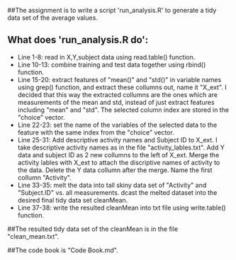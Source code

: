 ##The assignment is to write a script 'run_analysis.R' to generate a tidy data set of the average values. 

## What does 'run_analysis.R do':
* Line 1-8: read in X,Y,subject data using read.table() function.
* Line 10-13: combine training and test data together using rbind() function.
* Line 15-20: extract features of "mean()" and "std()" in variable names using grep() function, and extract these collumns out, name it "X_ext". I decided that this way the extracted collumns are the ones which are measurements of the mean and std, instead of just extract features including "mean" and "std". The selected column index are stored in the "choice" vector.
* Line 22-23: set the name of the variables of the selected data to the feature with the same index from the "choice" vector.
* Line 25-31: Add descriptive activity names and Subject ID to X_ext. I take descriptive activity names as in the file "activity_lables.txt". Add Y data and subject ID as 2 new collumns to the left of X_ext. Merge the activity lables with X_ext to attach the discriptive names of activity to the data. Delete the Y data collumn after the merge. Name the first collumn "Activity".
* Line 33-35: melt the data into tall skiny data set of "Activity" and "Subject.ID" vs. all measurements. dcast the melted dataset into the desired final tidy data set cleanMean.
* Line 37-38: write the resulted cleanMean into txt file using write.table() function.


##The resulted tidy data set of the cleanMean is in the file "clean_mean.txt".

##The code book is "Code Book.md".

